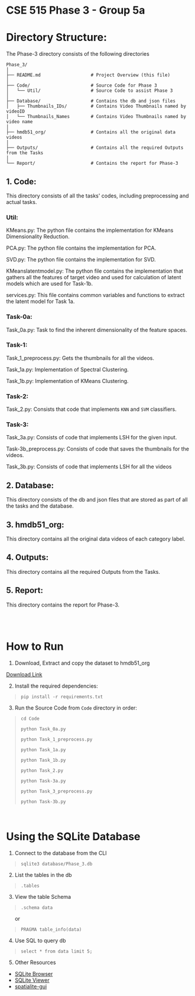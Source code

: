 # CSE 515 Phase 3 - Group 5a

# Directory Structure:
The Phase-3 directory consists of the following directories

```plaintext
Phase_3/
│
├── README.md                   # Project Overview (this file)
│
├── Code/                       # Source Code for Phase 3
│   └── Util/                   # Source Code to assist Phase 3
│
├── Database/                   # Contains the db and json files
│   ├── Thumbnails_IDs/         # Contains Video Thumbnails named by videoID
│   └── Thumbnails_Names        # Contains Video Thumbnails named by video name
│
├── hmdb51_org/                 # Contains all the original data videos
│
├── Outputs/                    # Contains all the required Outputs from the Tasks
│
└── Report/                     # Contains the report for Phase-3
```

## 1. Code:
This directory consists of all the tasks' codes, including preprocessing and actual tasks.

### Util:

KMeans.py: The python file contains the implementation for KMeans Dimensionality Reduction.

PCA.py: The python file contains the implementation for PCA.

SVD.py: The python file contains the implementation for SVD.

KMeanslatentmodel.py: The python file contains the implementation that gathers all the features of target video and used for calculation of latent models which are used for Task-1b.

services.py: This file contains common variables and functions to extract the latent model for Task 1a.

### Task-0a:

Task_0a.py: Task to find the inherent dimensionality of the feature spaces.

### Task-1:

Task_1_preprocess.py: Gets the thumbnails for all the videos.

Task_1a.py: Implementation of Spectral Clustering.

Task_1b.py: Implementation of KMeans Clustering.

### Task-2:

Task_2.py: Consists that code that implements `KNN` and `SVM` classifiers.

### Task-3:

Task_3a.py: Consists of code that implements LSH for the given input.

Task-3b_preprocess.py: Consists of code that saves the thumbnails for the videos.

Task_3b.py: Consists of code that implements LSH for all the videos

## 2. Database:
This directory consists of the db and json files that are stored as part of all the tasks and the database.

## 3. hmdb51_org:
This directory contains all the original data videos of each category label.

## 4. Outputs:
This directory contains all the required Outputs from the Tasks.

## 5. Report:
This directory contains the report for Phase-3.

<br>
<br>

# How to Run

1. Download, Extract and copy the dataset to hmdb51_org

[Download Link](https://serre-lab.clps.brown.edu/resource/hmdb-a-large-human-motion-database/#Downloads)

2. Install the required dependencies:
> `pip install -r requirements.txt`

3. Run the Source Code from `Code` directory in order:
> `cd Code`
>
> `python Task_0a.py`
>
> `python Task_1_preprocess.py`
>
> `python Task_1a.py`
>
> `python Task_1b.py`
> 
> `python Task_2.py`
>
> `python Task-3a.py`
>
> `python Task_3_preprocess.py`
>
> `python Task-3b.py`

<br>

# Using the SQLite Database

1. Connect to the database from the CLI
> `sqlite3 database/Phase_3.db`

2. List the tables in the db
> `.tables`

3. View the table Schema
> `.schema data`

&nbsp;&nbsp;&nbsp;&nbsp;&nbsp;&nbsp;or

>`PRAGMA table_info(data)`

4. Use SQL to query db
> `select * from data limit 5;`

5. Other Resources

- [SQLite Browser](http://sqlitebrowser.org/)
- [SQLite Viewer](https://inloop.github.io/sqlite-viewer/)
- [spatialite-gui](https://www.gaia-gis.it/fossil/spatialite_gui/index)
